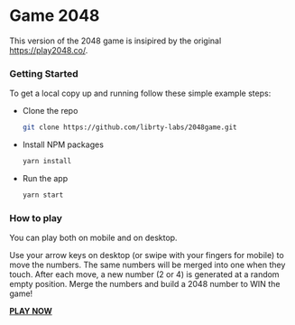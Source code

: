 # Game 2048

This version of the 2048 game is insipired by the original https://play2048.co/.


### Getting Started

To get a local copy up and running follow these simple example steps:

* Clone the repo
  ```sh
  git clone https://github.com/librty-labs/2048game.git
  ```
  
* Install NPM packages
  ```sh
  yarn install
  ```

* Run the app
  ```sh
  yarn start
  ```

### How to play

You can play both on mobile and on desktop.

Use your arrow keys on desktop (or swipe with your fingers for mobile) to move the numbers. The same numbers will be merged into one when they touch. After each move, a new number (2 or 4) is generated at a random empty position. Merge the numbers and build a 2048 number to WIN the game!

**[PLAY NOW](https://grigorzyapkov.github.io/2048game/)**
